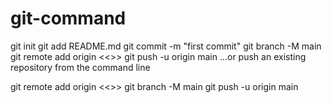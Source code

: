 # git-command


git init
git add README.md
git commit -m "first commit"
git branch -M main
git remote add origin <<<GIT URL>>>
git push -u origin main
…or push an existing repository from the command line


git remote add origin <<<GIT URL>>>
git branch -M main
git push -u origin main
